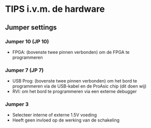 # TIPS i.v.m. de hardware

## Jumper settings

### Jumper 10 (JP 10)
 * FPGA: (bovenste twee pinnen verbonden) om de FPGA te programmeren
 
### Jumper 7 (JP 7)
 * USB Prog: (bovenste twee pinnen verbonden) om het bord te programmeren via de USB-kabel en de ProAsic chip (dit doen wij)
 * RVI: om het bord te programmeren via een externe debugger
 
### Jumper 3
 * Selecteer interne of externe 1.5V voeding
 * Heeft geen invloed op de werking van de schakeling